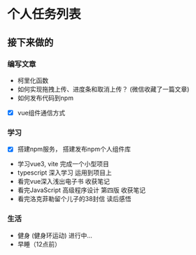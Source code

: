 # 个人任务列表

## 接下来做的

### 编写文章

- 柯里化函数
- 如何实现拖拽上传、进度条和取消上传？ (微信收藏了一篇文章)
- 如何发布代码到npm
- [x] vue组件通信方式

### 学习

- [x] 搭建npm服务，                  搭建发布npm个人组件库
- 学习vue3, vite                    完成一个小型项目
- typescript 深入学习                运用到项目上
- 看完vue深入浅出电子书                收获笔记
- 看完JavaScript 高级程序设计 第四版   收获笔记
- 看完洛克菲勒留个儿子的38封信          读后感悟

### 生活

- 健身 (健身环运动)  进行中...
- 早睡（12点前）
